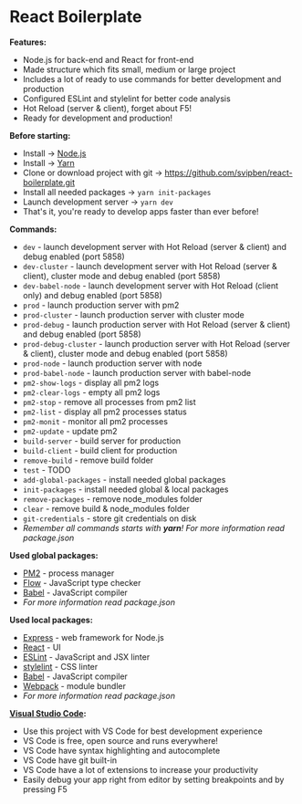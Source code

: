 # React Boilerplate

**Features:**
- Node.js for back-end and React for front-end
- Made structure which fits small, medium or large project
- Includes a lot of ready to use commands for better development and production
- Configured ESLint and stylelint for better code analysis
- Hot Reload (server & client), forget about F5!
- Ready for development and production!

**Before starting:**
- Install -> [Node.js](https://nodejs.org/en/download)
- Install -> [Yarn](https://yarnpkg.com/en/docs/install)
- Clone or download project with git -> https://github.com/svipben/react-boilerplate.git
- Install all needed packages -> `yarn init-packages`
- Launch development server -> `yarn dev`
- That's it, you're ready to develop apps faster than ever before!

**Commands:**
- `dev` - launch development server with Hot Reload (server & client) and debug enabled (port 5858)
- `dev-cluster` - launch development server with Hot Reload (server & client), cluster mode and debug enabled (port 5858)
- `dev-babel-node` - launch development server with Hot Reload (client only) and debug enabled (port 5858)
- `prod` - launch production server with pm2
- `prod-cluster` - launch production server with cluster mode
- `prod-debug` - launch production server with Hot Reload (server & client) and debug enabled (port 5858)
- `prod-debug-cluster` - launch production server with Hot Reload (server & client), cluster mode and debug enabled (port 5858)
- `prod-node` - launch production server with node
- `prod-babel-node` - launch production server with babel-node
- `pm2-show-logs` - display all pm2 logs
- `pm2-clear-logs` - empty all pm2 logs
- `pm2-stop` - remove all processes from pm2 list
- `pm2-list` - display all pm2 processes status
- `pm2-monit` - monitor all pm2 processes
- `pm2-update` - update pm2
- `build-server` - build server for production
- `build-client` - build client for production
- `remove-build` - remove build folder
- `test` - TODO
- `add-global-packages` - install needed global packages
- `init-packages` - install needed global & local packages
- `remove-packages` - remove node_modules folder
- `clear` - remove build & node_modules folder
- `git-credentials` - store git credentials on disk
- *Remember all commands starts with __yarn__! For more information read package.json*

**Used global packages:**
- [PM2](http://pm2.keymetrics.io) - process manager
- [Flow](https://flowtype.org) - JavaScript type checker
- [Babel](http://babeljs.io) - JavaScript compiler
- *For more information read package.json*

**Used local packages:**
- [Express](http://expressjs.com/) - web framework for Node.js
- [React](https://facebook.github.io/react) - UI
- [ESLint](http://eslint.org) - JavaScript and JSX linter
- [stylelint](https://stylelint.io) - CSS linter
- [Babel](http://babeljs.io) - JavaScript compiler
- [Webpack](https://webpack.js.org) - module bundler
- *For more information read package.json*

**[Visual Studio Code](https://code.visualstudio.com):**
- Use this project with VS Code for best development experience
- VS Code is free, open source and runs everywhere!
- VS Code have syntax highlighting and autocomplete
- VS Code have git built-in
- VS Code have a lot of extensions to increase your productivity
- Easily debug your app right from editor by setting breakpoints and by pressing F5